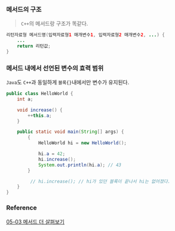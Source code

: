 ### 메서드의 구조
> `C++`의 메서드랑 구조가 똑같다.<br>
```java
리턴자료형 메서드명(입력자료형1 매개변수1, 입력자료형2 매개변수2, ...) {
    ...    
    return 리턴값;
}
```

### 메서드 내에서 선언된 변수의 효력 범위
`Java`도 `C++`과 동일하게 `블록{}`내에서만 변수가 유지된다.<br>
```java
public class HelloWorld {
    int a;

    void increase() {
        ++this.a;
    }

    public static void main(String[] args) {
        {
            HelloWorld hi = new HelloWorld();

            hi.a = 42;
            hi.increase();
            System.out.println(hi.a); // 43
        }

         // hi.increase(); // hi가 있던 블록이 끝나서 hi는 없어졌다.
    }
}
```

### Reference
[05-03 메서드 더 살펴보기](https://wikidocs.net/225)<br>
